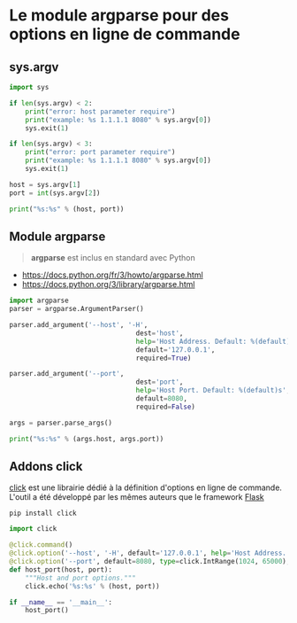 # Le module argparse pour des options en ligne de commande

## sys.argv

```python
import sys

if len(sys.argv) < 2:
    print("error: host parameter require")
    print("example: %s 1.1.1.1 8080" % sys.argv[0])
    sys.exit(1)

if len(sys.argv) < 3:
    print("error: port parameter require")
    print("example: %s 1.1.1.1 8080" % sys.argv[0])
    sys.exit(1)

host = sys.argv[1]
port = int(sys.argv[2])

print("%s:%s" % (host, port))
```

## Module argparse

> **argparse** est inclus en standard avec Python

- https://docs.python.org/fr/3/howto/argparse.html
- https://docs.python.org/3/library/argparse.html

```python
import argparse
parser = argparse.ArgumentParser()

parser.add_argument('--host', '-H',
                                dest='host',
                                help='Host Address. Default: %(default)s',
                                default='127.0.0.1',
                                required=True)

parser.add_argument('--port',
                                dest='port',
                                help='Host Port. Default: %(default)s',
                                default=8080,
                                required=False)

args = parser.parse_args()

print("%s:%s" % (args.host, args.port))
```

## Addons click

[click](https://click.palletsprojects.com/) est une librairie dédié à la définition d'options en ligne de commande. L'outil a été développé par les mêmes auteurs que le framework [Flask](https://flask.palletsprojects.com/)

```shell
pip install click
```

```python
import click

@click.command()
@click.option('--host', '-H', default='127.0.0.1', help='Host Address.', show_default=True)
@click.option('--port', default=8080, type=click.IntRange(1024, 65000), help='Host port.', show_default=True)
def host_port(host, port):
    """Host and port options."""
    click.echo('%s:%s' % (host, port))

if __name__ == '__main__':
    host_port()

```


